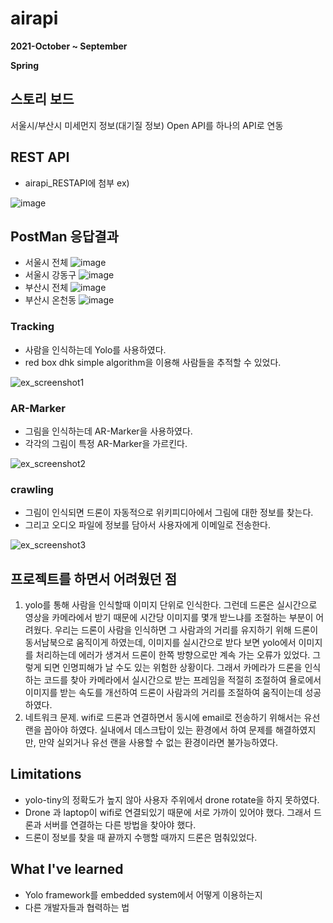 # airapi
**2021-October ~ September**

**Spring**

## 스토리 보드
서울시/부산시 미세먼지 정보(대기질 정보) Open API를 하나의 API로 연동

## REST API
* airapi_RESTAPI에 첨부
ex)

![image](https://user-images.githubusercontent.com/76150392/136699513-92a54dfc-d080-4d98-b2ec-6efce98110d5.png)

## PostMan 응답결과
* 서울시 전체
![image](https://user-images.githubusercontent.com/76150392/136699599-1aded25d-8b92-4681-ab01-a505e53f8196.png)
* 서울시 강동구
![image](https://user-images.githubusercontent.com/76150392/136699626-b8a31873-c3fb-4514-973b-b917b6d09dbf.png)
* 부산시 전체
![image](https://user-images.githubusercontent.com/76150392/136699644-1b812c65-a56d-41e2-b1da-76a4aa47ed6f.png)
* 부산시 온천동
![image](https://user-images.githubusercontent.com/76150392/136699674-9c59cb48-3d36-4fe2-a4fd-f3c4c02903c8.png)

### Tracking

* 사람을 인식하는데 Yolo를 사용하였다.
* red box dhk simple algorithm을 이용해 사람들을 추적할 수 있었다.

  
![ex_screenshot1](./img/1.png)

### AR-Marker

* 그림을 인식하는데 AR-Marker을 사용하였다.
* 각각의 그림이 특정 AR-Marker을 가르킨다.

![ex_screenshot2](./img/2.png)


### crawling

* 그림이 인식되면 드론이 자동적으로 위키피디아에서 그림에 대한 정보를 찾는다.
* 그리고 오디오 파일에 정보를 담아서 사용자에게 이메일로 전송한다.

![ex_screenshot3](./img/3.png)

## 프로젝트를 하면서 어려웠던 점
1. yolo를 통해 사람을 인식할때 이미지 단위로 인식한다. 그런데 드론은 실시간으로 영상을 카메라에서 받기 때문에 시간당 이미지를 몇개 받느냐를 조절하는 부분이 어려웠다. 우리는 드론이 사람을 인식하면 그 사람과의 거리를 유지하기 위해 드론이 동서남북으로 움직이게 하였는데, 이미지를 실시간으로 받다 보면 yolo에서 이미지를 처리하는데 에러가 생겨서 드론이 한쪽 방향으로만 계속 가는 오류가 있었다. 그렇게 되면 인명피해가 날 수도 있는 위험한 상황이다. 그래서 카메라가 드론을 인식하는 코드를 찾아 카메라에서 실시간으로 받는 프레임을 적절히 조절하여 욜로에서 이미지를 받는 속도를 개선하여 드론이 사람과의 거리를 조절하여 움직이는데 성공하였다.
2. 네트워크 문제. wifi로 드론과 연결하면서 동시에 email로 전송하기 위해서는 유선 랜을 꼽아야 하였다. 실내에서 데스크탑이 있는 환경에서 하여 문제를 해결하였지만, 만약 실외거나 유선 랜을 사용할 수 없는 환경이라면 불가능하였다.

## Limitations
* yolo-tiny의 정확도가 높지 않아 사용자 주위에서 drone rotate을 하지 못하였다.
* Drone 과 laptop이 wifi로 연결되있기 때문에 서로 가까이 있어야 했다. 그래서 드론과 서버를 연결하는 다른 방법을 찾아야 했다.
* 드론이 정보를 찾을 때 끝까지 수행할 때까지 드론은 멈춰있었다.


## What I've learned
* Yolo framework를 embedded system에서 어떻게 이용하는지
* 다른 개발자들과 협력하는 법
